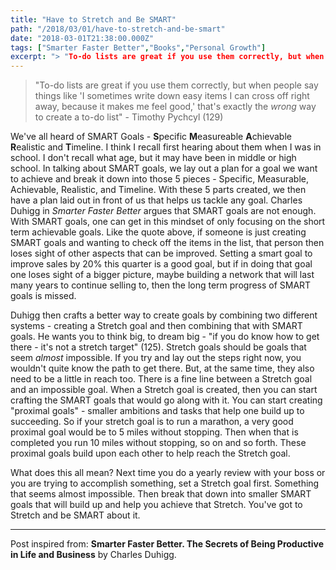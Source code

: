 ```yaml
---
title: "Have to Stretch and Be SMART"
path: "/2018/03/01/have-to-stretch-and-be-smart"
date: "2018-03-01T21:38:00.000Z"
tags: ["Smarter Faster Better","Books","Personal Growth"]
excerpt: "> "To-do lists are great if you use them correctly, but when people say things like 'I sometimes write down easy items I can cross off right away, because it makes me feel good,' that's exactly the..."
---
```


> "To-do lists are great if you use them correctly, but when people say things like 'I sometimes write down easy items I can cross off right away, because it makes me feel good,' that's exactly the *wrong* way to create a to-do list" - Timothy Pychcyl (129)

We've all heard of SMART Goals - **S**pecific **M**easureable **A**chievable **R**ealistic and **T**imeline. I think I recall first hearing about them when I was in school. I don't recall what age, but it may have been in middle or high school. In talking about SMART goals, we lay out a plan for a goal we want to achieve and break it down into those 5 pieces - Specific, Measurable, Achievable, Realistic, and Timeline. With these 5 parts created, we then have a plan laid out in front of us that helps us tackle any goal. Charles Duhigg in *Smarter Faster Better* argues that SMART goals are not enough. With SMART goals, one can get in this mindset of only focusing on the short term achievable goals. Like the quote above, if someone is just creating SMART goals and wanting to check off the items in the list, that person then loses sight of other aspects that can be improved. Setting a smart goal to improve sales by 20% this quarter is a good goal, but if in doing that goal one loses sight of a bigger picture, maybe building a network that will last many years to continue selling to, then the long term progress of SMART goals is missed.

Duhigg then crafts a better way to create goals by combining two different systems - creating a Stretch goal and then combining that with SMART goals. He wants you to think big, to dream big - "if you do know how to get there - it's not a stretch target" (125). Stretch goals should be goals that seem *almost* impossible. If you try and lay out the steps right now, you wouldn't quite know the path to get there. But, at the same time, they also need to be a little in reach too. There is a fine line between a Stretch goal and an impossible goal. When a Stretch goal is created, then you can start crafting the SMART goals that would go along with it. You can start creating "proximal goals" - smaller ambitions and tasks that help one build up to succeeding. So if your stretch goal is to run a marathon, a very good proximal goal would be to 5 miles without stopping. Then when that is completed you run 10 miles without stopping, so on and so forth. These proximal goals build upon each other to help reach the Stretch goal.

What does this all mean? Next time you do a yearly review with your boss or you are trying to accomplish something, set a Stretch goal first. Something that seems almost impossible. Then break that down into smaller SMART goals that will build up and help you achieve that Stretch. You've got to Stretch and be SMART about it.

---

Post inspired from: **Smarter Faster Better. The Secrets of Being Productive in Life and Business** by Charles Duhigg.

